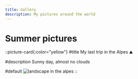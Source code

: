 ```yaml
---
title: Gallery
description: My pictures around the world
---
```


# Summer pictures

::picture-card{:color="yellow"}
#title
My last trip in the Alpes :mountain:

#description
Sunny day, almost no clouds

#default
![landscape in the alpes](/mountain-alpes.png)
::
